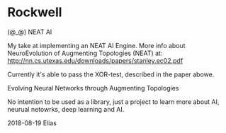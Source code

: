 # Rockwell
(@_@) NEAT AI

My take at implementing an NEAT AI Engine. More info about NeuroEvolution
of Augmenting Topologies (NEAT) at: http://nn.cs.utexas.edu/downloads/papers/stanley.ec02.pdf

Currently it's able to pass the XOR-test, described in the paper abowe.

Evolving Neural Networks through
Augmenting Topologies

No intention to be used as a library, just a project to learn more about AI, neurual netowrks, deep learning and AI.

2018-08-19
Elias
